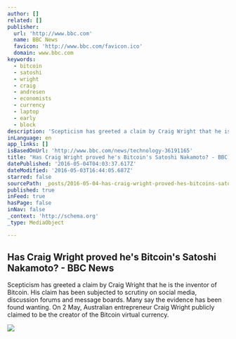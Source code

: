 ```yaml
---
author: []
related: []
publisher:
  url: 'http://www.bbc.com'
  name: BBC News
  favicon: 'http://www.bbc.com/favicon.ico'
  domain: www.bbc.com
keywords:
  - bitcoin
  - satoshi
  - wright
  - craig
  - andresen
  - economists
  - currency
  - laptop
  - early
  - block
description: 'Scepticism has greeted a claim by Craig Wright that he is the inventor of Bitcoin. His claim has been subjected to scrutiny on social media, discussion forums and message boards. Many say the evidence has been found wanting. On 2 May, Australian entrepreneur Craig Wright publicly claimed to be the creator of the Bitcoin virtual currency.'
inLanguage: en
app_links: []
isBasedOnUrl: 'http://www.bbc.com/news/technology-36191165'
title: "Has Craig Wright proved he's Bitcoin's Satoshi Nakamoto? - BBC News"
datePublished: '2016-05-04T04:03:37.617Z'
dateModified: '2016-05-03T16:44:05.687Z'
starred: false
sourcePath: _posts/2016-05-04-has-craig-wright-proved-hes-bitcoins-satoshi-nakamoto-b.md
published: true
inFeed: true
hasPage: false
inNav: false
_context: 'http://schema.org'
_type: MediaObject

---
```

<article style=""><h1>Has Craig Wright proved he's Bitcoin's Satoshi Nakamoto? - BBC News</h1><p>Scepticism has greeted a claim by Craig Wright that he is the inventor of Bitcoin. His claim has been subjected to scrutiny on social media, discussion forums and message boards. Many say the evidence has been found wanting. On 2 May, Australian entrepreneur Craig Wright publicly claimed to be the creator of the Bitcoin virtual currency.</p><img src="http://ichef.bbci.co.uk/news/1024/cpsprodpb/14EF1/production/_89554758_89554757.jpg" /></article>